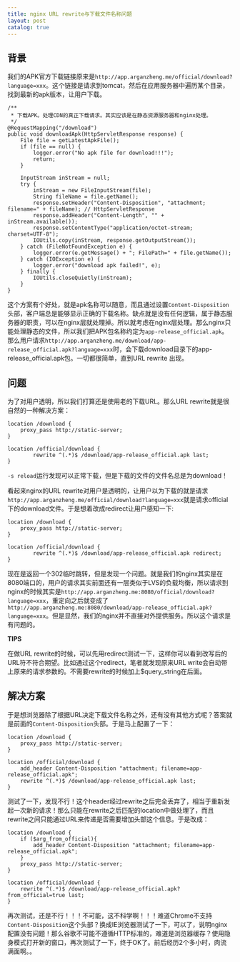 ```yaml
---
title: nginx URL rewrite与下载文件名称问题
layout: post
catalog: true
---
```



背景
----

我们的APK官方下载链接原来是`http://app.arganzheng.me/official/download?language=xxx`。这个链接是请求到tomcat，然后在应用服务器中遍历某个目录，找到最新的apk版本，让用户下载。

	/**
	 * 下载APK。处理CDN的真正下载请求。其实应该是在静态资源服务器和nginx处理。
	 */
	@RequestMapping("/download")
	public void downloadApk(HttpServletResponse response) {
		File file = getLatestApkFile();
		if (file == null) {
			logger.error("No apk file for download!!!");
			return;
		}

		InputStream inStream = null;
		try {
			inStream = new FileInputStream(file);
			String fileName = file.getName();
			response.setHeader("Content-Disposition", "attachment; filename=" + fileName); // HttpServletResponse
			response.addHeader("Content-Length", "" + inStream.available());
			response.setContentType("application/octet-stream; charset=UTF-8");
			IOUtils.copy(inStream, response.getOutputStream());
		} catch (FileNotFoundException e) {
			logger.error(e.getMessage() + "; FilePath=" + file.getName());
		} catch (IOException e) {
			logger.error("download apk failed!", e);
		} finally {
			IOUtils.closeQuietly(inStream);
		}
	}


这个方案有个好处，就是apk名称可以随意，而且通过设置`Content-Disposition`头部，客户端总是能够显示正确的下载名称。缺点就是没有任何逻辑，属于静态服务器的职责，可以在nginx层就处理掉。所以就考虑在nginx层处理。那么nginx只能处理静态的文件，所以我们把APK包名称约定为`app-release_official.apk`。那么用户请求`http://app.arganzheng.me/download/app-release_official.apk?language=xxx`时，会下载download目录下的app-release_official.apk包。一切都很简单，直到URL rewrite 出现。


问题
----

为了对用户透明，所以我们打算还是使用老的下载URL。那么URL rewrite就是很自然的一种解决方案：

 	location /download {
        proxy_pass http://static-server;
    }

    location /official/download {
            rewrite ^(.*)$ /download/app-release_official.apk last;
    }

`-s reload`运行发现可以正常下载，但是下载的文件的文件名总是为download！

看起来nginx的URL rewrite对用户是透明的，让用户以为下载的就是请求`http://app.arganzheng.me/official/download?language=xxx`就是请求official下的download文件。于是想着改成redirect让用户感知一下:

 	location /download {
        proxy_pass http://static-server;
    }

    location /official/download {
            rewrite ^(.*)$ /download/app-release_official.apk redirect;
    }

现在是返回一个302临时跳转，但是发现一个问题。就是我们的nginx其实是在8080端口的，用户的请求其实前面还有一层类似于LVS的负载均衡，所以请求到nginx的时候其实是`http://app.arganzheng.me:8080/official/download?language=xxx`，重定向之后就变成了`http://app.arganzheng.me:8080/download/app-release_official.apk?language=xxx`。但是显然，我们的nginx并不直接对外提供服务。所以这个请求是有问题的。

**TIPS**

在做URL rewrite的时候，可以先用redirect测试一下，这样你可以看到改写后的URL符不符合期望。比如通过这个redirect，笔者就发现原来URL write会自动带上原来的请求参数的。不需要rewrite的时候加上$query_string在后面。


解决方案
--------

于是想浏览器除了根据URL决定下载文件名称之外，还有没有其他方式呢？答案就是前面的`Content-Disposition`头部。于是马上配置了一下：

	location /download {
        proxy_pass http://static-server;
    }

    location /official/download {
    	add_header Content-Disposition "attachment; filename=app-release_official.apk";
        rewrite ^(.*)$ /download/app-release_official.apk last;
    }

测试了一下，发现不行！这个header经过rewrite之后完全丢弃了，相当于重新发起一次新的请求！那么只能在rewrite之后匹配的location中做处理了，而且rewrite之间只能通过URL来传递是否需要增加头部这个信息。于是改成：

	location /download {
        if ($arg_from_official){
            add_header Content-Disposition "attachment; filename=app-release_official.apk";
        }
        proxy_pass http://static-server;
    }

    location /official/download {
        rewrite ^(.*)$ /download/app-release_official.apk?from_official=true last;
    }


再次测试，还是不行！！！不可能，这不科学啊！！！难道Chrome不支持`Content-Disposition`这个头部？换成IE浏览器测试了一下，可以了，说明nginx配置没有问题！那么谷歌不可能不遵循HTTP标准的，难道是浏览器缓存？使用隐身模式打开新的窗口，再次测试了一下，终于OK了。前后经历2个多小时，肉流满面啊。。
